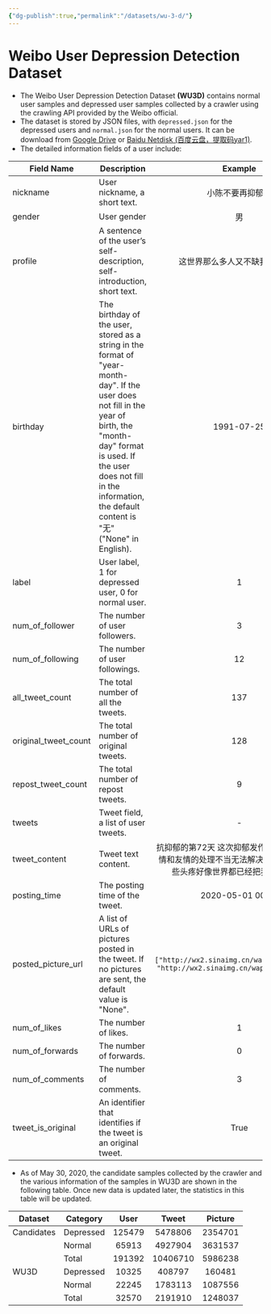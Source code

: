 ```yaml
---
{"dg-publish":true,"permalink":"/datasets/wu-3-d/"}
---
```



# Weibo User Depression Detection Dataset

- The Weibo User Depression Detection Dataset **(WU3D)** contains normal user samples and depressed user samples collected by a crawler using the crawling API provided by the Weibo official.
- The dataset is stored by JSON files, with `depressed.json` for the depressed users and `normal.json` for the normal users. It can be download from [Google Drive](https://drive.google.com/file/d/1nzURaI60wF2s4P9-G2JDowirrx0VBelE/view?usp=sharing) or [Baidu Netdisk (百度云盘，提取码yar1)](https://pan.baidu.com/s/10xItuplkTNMmJdOEGBiXPw).
- The detailed information fields of a user include:

|Field Name|Description|Example|
|---|---|:-:|
|nickname|User nickname, a short text.|小陈不要再抑郁了|
|gender|User gender|男|
|profile|A sentence of the user’s self-description, self-introduction, short text.|这世界那么多人又不缺我一个活着|
|birthday|The birthday of the user, stored as a string in the format of "year-month-day". If the user does not fill in the year of birth, the "month-day" format is used. If the user does not fill in the information, the default content is "无" ("None" in English).|1991-07-25|
|label|User label, 1 for depressed user, 0 for normal user.|1|
|num_of_follower|The number of user followers.|3|
|num_of_following|The number of user followings.|12|
|all_tweet_count|The total number of all the tweets.|137|
|original_tweet_count|The total number of original tweets.|128|
|repost_tweet_count|The total number of repost tweets.|9|
|tweets|Tweet field, a list of user tweets.|-|
|tweet_content|Tweet text content.|抗抑郁的第72天 这次抑郁发作的起因是因为感情和友情的处理不当无法解决这些问题的我有些头疼好像世界都已经把我抛弃了... :(|
|posting_time|The posting time of the tweet.|2020-05-01 00:32|
|posted_picture_url|A list of URLs of pictures posted in the tweet. If no pictures are sent, the default value is "None".|`["http://wx2.sinaimg.cn/wap180/xxxx.jpg", "http://wx2.sinaimg.cn/wap180/yyyy.jpg"]`|
|num_of_likes|The number of likes.|1|
|num_of_forwards|The number of forwards.|0|
|num_of_comments|The number of comments.|3|
|tweet_is_original|An identifier that identifies if the tweet is an original tweet.|True|

- As of May 30, 2020, the candidate samples collected by the crawler and the various information of the samples in WU3D are shown in the following table. Once new data is updated later, the statistics in this table will be updated.

|Dataset|Category|User|Tweet|Picture|
|---|---|:-:|:-:|:-:|
|Candidates|Depressed|125479|5478806|2354701|
||Normal|65913|4927904|3631537|
||Total|191392|10406710|5986238|
|WU3D|Depressed|10325|408797|160481|
||Normal|22245|1783113|1087556|
||Total|32570|2191910|1248037|
